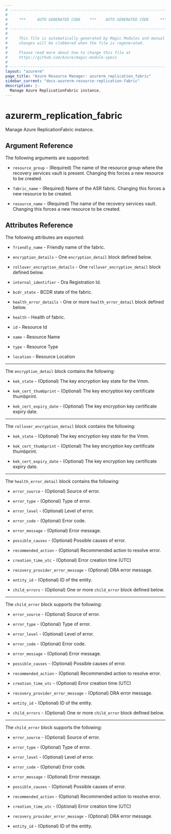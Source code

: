 ```yaml
---
# ----------------------------------------------------------------------------
#
#     ***     AUTO GENERATED CODE    ***    AUTO GENERATED CODE     ***
#
# ----------------------------------------------------------------------------
#
#     This file is automatically generated by Magic Modules and manual
#     changes will be clobbered when the file is regenerated.
#
#     Please read more about how to change this file at
#     https://github.com/Azure/magic-module-specs
#
# ----------------------------------------------------------------------------
layout: "azurerm"
page_title: "Azure Resource Manager: azurerm_replication_fabric"
sidebar_current: "docs-azurerm-resource-replication-fabric"
description: |-
  Manage Azure ReplicationFabric instance.
---
```


# azurerm_replication_fabric

Manage Azure ReplicationFabric instance.


## Argument Reference

The following arguments are supported:

* `resource_group` - (Required) The name of the resource group where the recovery services vault is present. Changing this forces a new resource to be created.

* `fabric_name` - (Required) Name of the ASR fabric. Changing this forces a new resource to be created.

* `resource_name` - (Required) The name of the recovery services vault. Changing this forces a new resource to be created.

## Attributes Reference

The following attributes are exported:

* `friendly_name` - Friendly name of the fabric.

* `encryption_details` - One `encryption_detail` block defined below.

* `rollover_encryption_details` - One `rollover_encryption_detail` block defined below.

* `internal_identifier` - Dra Registration Id.

* `bcdr_state` - BCDR state of the fabric.

* `health_error_details` - One or more `health_error_detail` block defined below.

* `health` - Health of fabric.

* `id` - Resource Id

* `name` - Resource Name

* `type` - Resource Type

* `location` - Resource Location


---

The `encryption_detail` block contains the following:

* `kek_state` - (Optional) The key encryption key state for the Vmm.

* `kek_cert_thumbprint` - (Optional) The key encryption key certificate thumbprint.

* `kek_cert_expiry_date` - (Optional) The key encryption key certificate expiry date.

---

The `rollover_encryption_detail` block contains the following:

* `kek_state` - (Optional) The key encryption key state for the Vmm.

* `kek_cert_thumbprint` - (Optional) The key encryption key certificate thumbprint.

* `kek_cert_expiry_date` - (Optional) The key encryption key certificate expiry date.

---

The `health_error_detail` block contains the following:

* `error_source` - (Optional) Source of error.

* `error_type` - (Optional) Type of error.

* `error_level` - (Optional) Level of error.

* `error_code` - (Optional) Error code.

* `error_message` - (Optional) Error message.

* `possible_causes` - (Optional) Possible causes of error.

* `recommended_action` - (Optional) Recommended action to resolve error.

* `creation_time_utc` - (Optional) Error creation time (UTC)

* `recovery_provider_error_message` - (Optional) DRA error message.

* `entity_id` - (Optional) ID of the entity.

* `child_errors` - (Optional) One or more `child_error` block defined below.


---

The `child_error` block supports the following:

* `error_source` - (Optional) Source of error.

* `error_type` - (Optional) Type of error.

* `error_level` - (Optional) Level of error.

* `error_code` - (Optional) Error code.

* `error_message` - (Optional) Error message.

* `possible_causes` - (Optional) Possible causes of error.

* `recommended_action` - (Optional) Recommended action to resolve error.

* `creation_time_utc` - (Optional) Error creation time (UTC)

* `recovery_provider_error_message` - (Optional) DRA error message.

* `entity_id` - (Optional) ID of the entity.

* `child_errors` - (Optional) One or more `child_error` block defined below.


---

The `child_error` block supports the following:

* `error_source` - (Optional) Source of error.

* `error_type` - (Optional) Type of error.

* `error_level` - (Optional) Level of error.

* `error_code` - (Optional) Error code.

* `error_message` - (Optional) Error message.

* `possible_causes` - (Optional) Possible causes of error.

* `recommended_action` - (Optional) Recommended action to resolve error.

* `creation_time_utc` - (Optional) Error creation time (UTC)

* `recovery_provider_error_message` - (Optional) DRA error message.

* `entity_id` - (Optional) ID of the entity.

